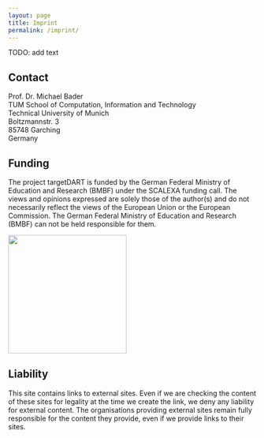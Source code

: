 ```yaml
---
layout: page
title: Imprint
permalink: /imprint/
---
```


TODO: add text

## Contact

Prof. Dr. Michael Bader<br>
TUM School of Computation, Information and Technology<br>
Technical University of Munich<br>
Boltzmannstr. 3<br>
85748 Garching<br>
Germany

## Funding
The project targetDART is funded by the German Federal Ministry of Education and Research (BMBF) under the SCALEXA funding call. The views and opinions expressed are solely those of the author(s) and do not necessarily reflect the views of the European Union or the European Commission. The German Federal Ministry of Education and Research (BMBF) can not be held responsible for them.

<img src="../assets/img/BMBF_gefördert vom_englisch.jpg" height="240" /> 

## Liability
This site contains links to external sites. Even if we are checking the content of these sites for legality at the time we create the link, we deny any liability for external content. The organisations providing external sites remain fully responsible for the content they provide, even if we provide links to their sites.
